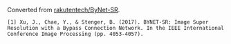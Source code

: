 Converted from [rakutentech/ByNet-SR](https://github.com/rakutentech/ByNet-SR/tree/9f9533e544bfe67761e1a4aeb78c745969b30655).

```
[1] Xu, J., Chae, Y., & Stenger, B. (2017). BYNET-SR: Image Super Resolution with a Bypass Connection Network. In the IEEE International Conference Image Processing (pp. 4053-4057).
```
